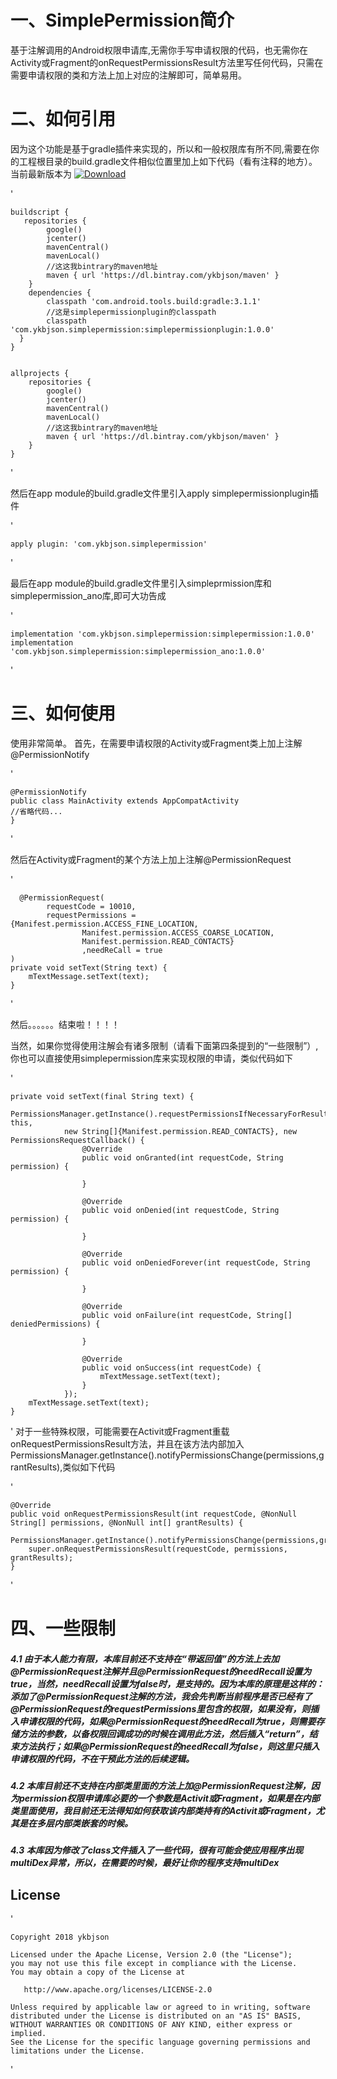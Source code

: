 # 一、SimplePermission简介
基于注解调用的Android权限申请库,无需你手写申请权限的代码，也无需你在Activity或Fragment的onRequestPermissionsResult方法里写任何代码，只需在需要申请权限的类和方法上加上对应的注解即可，简单易用。

# 二、如何引用
因为这个功能是基于gradle插件来实现的，所以和一般权限库有所不同,需要在你的工程根目录的build.gradle文件相似位置里加上如下代码（看有注释的地方）。当前最新版本为
[ ![Download](https://api.bintray.com/packages/ykbjson/maven/simplepermissionplugin/images/download.svg) ](https://bintray.com/ykbjson/maven/simplepermissionplugin/_latestVersion)

'

	buildscript {
	   repositories {
	        google()
	        jcenter()
	        mavenCentral()
	        mavenLocal()
	        //这这我bintrary的maven地址
	        maven { url 'https://dl.bintray.com/ykbjson/maven' }
	    }
	    dependencies {
	        classpath 'com.android.tools.build:gradle:3.1.1'
	        //这是simplepermissionplugin的classpath
	        classpath 'com.ykbjson.simplepermission:simplepermissionplugin:1.0.0'
	  }
	}


	allprojects {
	    repositories {
	        google()
	        jcenter()
	        mavenCentral()
	        mavenLocal()
	        //这这我bintrary的maven地址
	        maven { url 'https://dl.bintray.com/ykbjson/maven' }
	    }
	}

'

然后在app module的build.gradle文件里引入apply simplepermissionplugin插件

'

	apply plugin: 'com.ykbjson.simplepermission'

'

最后在app module的build.gradle文件里引入simpleprmission库和simplepermission_ano库,即可大功告成

'

	implementation 'com.ykbjson.simplepermission:simplepermission:1.0.0'
    implementation 'com.ykbjson.simplepermission:simplepermission_ano:1.0.0'
	
'

# 三、如何使用

使用非常简单。
首先，在需要申请权限的Activity或Fragment类上加上注解@PermissionNotify

'

	@PermissionNotify
	public class MainActivity extends AppCompatActivity 
	//省略代码...
	}

'

然后在Activity或Fragment的某个方法上加上注解@PermissionRequest


'

	  @PermissionRequest(
            requestCode = 10010,
            requestPermissions = {Manifest.permission.ACCESS_FINE_LOCATION,
                    Manifest.permission.ACCESS_COARSE_LOCATION,
                    Manifest.permission.READ_CONTACTS}
                    ,needReCall = true
    )
    private void setText(String text) {
        mTextMessage.setText(text);
    }

'

然后。。。。。。结束啦！！！！

当然，如果你觉得使用注解会有诸多限制（请看下面第四条提到的“一些限制”）,你也可以直接使用simplepermission库来实现权限的申请，类似代码如下

'

	private void setText(final String text) {
        PermissionsManager.getInstance().requestPermissionsIfNecessaryForResult(0, this,
                new String[]{Manifest.permission.READ_CONTACTS}, new PermissionsRequestCallback() {
                    @Override
                    public void onGranted(int requestCode, String permission) {
                        
                    }

                    @Override
                    public void onDenied(int requestCode, String permission) {

                    }

                    @Override
                    public void onDeniedForever(int requestCode, String permission) {

                    }

                    @Override
                    public void onFailure(int requestCode, String[] deniedPermissions) {

                    }

                    @Override
                    public void onSuccess(int requestCode) {
                        mTextMessage.setText(text);
                    }
                });
        mTextMessage.setText(text);
    }
	

'
对于一些特殊权限，可能需要在Activit或Fragment重载onRequestPermissionsResult方法，并且在该方法内部加入PermissionsManager.getInstance().notifyPermissionsChange(permissions,grantResults),类似如下代码

'

	@Override
    public void onRequestPermissionsResult(int requestCode, @NonNull String[] permissions, @NonNull int[] grantResults) {
        PermissionsManager.getInstance().notifyPermissionsChange(permissions,grantResults);
        super.onRequestPermissionsResult(requestCode, permissions, grantResults);
    }


'

# 四、一些限制

##### 4.1 由于本人能力有限，本库目前还不支持在“带返回值”的方法上去加@PermissionRequest注解并且@PermissionRequest的needRecall设置为true，当然，needRecall设置为false时，是支持的。因为本库的原理是这样的：添加了@PermissionRequest注解的方法，我会先判断当前程序是否已经有了@PermissionRequest的requestPermissions里包含的权限，如果没有，则插入申请权限的代码，如果@PermissionRequest的needRecall为true，则需要存储方法的参数，以备权限回调成功的时候在调用此方法，然后插入“return”，结束方法执行；如果@PermissionRequest的needRecall为false，则这里只插入申请权限的代码，不在干预此方法的后续逻辑。

##### 4.2 本库目前还不支持在内部类里面的方法上加@PermissionRequest注解，因为permission权限申请库必要的一个参数是Activit或Fragment，如果是在内部类里面使用，我目前还无法得知如何获取该内部类持有的Activit或Fragment，尤其是在多层内部类嵌套的时候。

##### 4.3 本库因为修改了class文件插入了一些代码，很有可能会使应用程序出现multiDex异常，所以，在需要的时候，最好让你的程序支持multiDex


## License

'

	Copyright 2018 ykbjson
	
	Licensed under the Apache License, Version 2.0 (the "License");
	you may not use this file except in compliance with the License.
	You may obtain a copy of the License at
	
	   http://www.apache.org/licenses/LICENSE-2.0
	
	Unless required by applicable law or agreed to in writing, software
	distributed under the License is distributed on an "AS IS" BASIS,
	WITHOUT WARRANTIES OR CONDITIONS OF ANY KIND, either express or implied.
	See the License for the specific language governing permissions and
	limitations under the License.	


'

